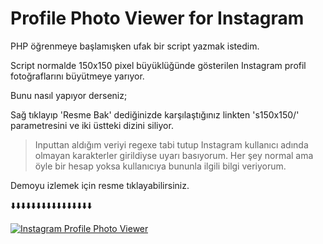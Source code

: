 # Profile Photo Viewer for Instagram

PHP öğrenmeye başlamışken ufak bir script yazmak istedim.

Script normalde 150x150 pixel büyüklüğünde gösterilen Instagram profil fotoğraflarını büyütmeye yarıyor.

Bunu nasıl yapıyor derseniz;

Sağ tıklayıp 'Resme Bak' dediğinizde karşılaştığınız linkten 's150x150/' parametresini ve iki üstteki dizini siliyor.

> Inputtan aldığım veriyi regexe tabi tutup Instagram kullanıcı adında olmayan karakterler girildiyse uyarı basıyorum. Her şey normal ama öyle bir hesap yoksa kullanıcıya bununla ilgili bilgi veriyorum.

Demoyu izlemek için resme tıklayabilirsiniz.

⬇️⬇️⬇️⬇️⬇️⬇️⬇️⬇️⬇️⬇️⬇️⬇️⬇️⬇️⬇️⬇️

[![Instagram Profile Photo Viewer](https://img.youtube.com/vi/VlUQ61-QOJk/maxresdefault.jpg)](https://www.youtube.com/watch?v=VlUQ61-QOJk)
